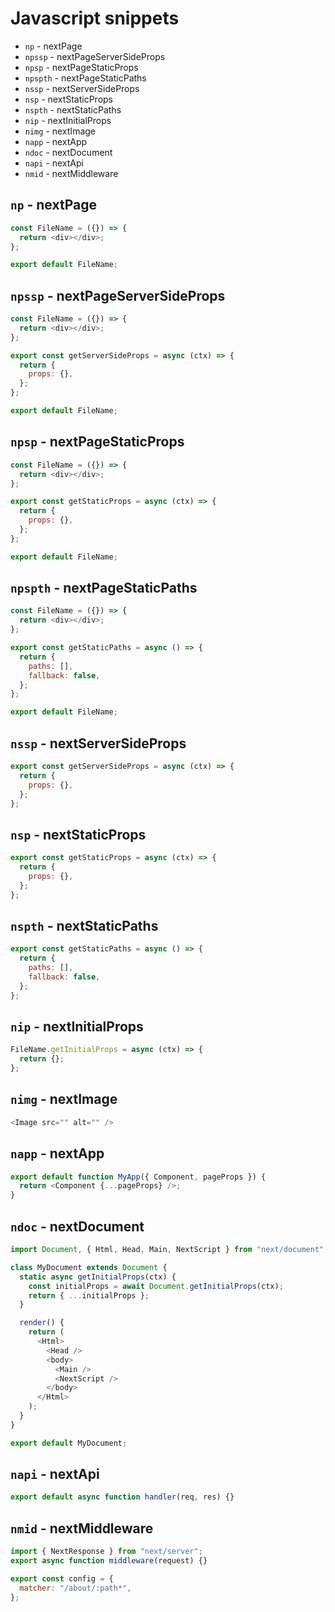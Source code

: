 # Javascript snippets

- `np` - nextPage
- `npssp` - nextPageServerSideProps
- `npsp` - nextPageStaticProps
- `npspth` - nextPageStaticPaths
- `nssp` - nextServerSideProps
- `nsp` - nextStaticProps
- `nspth` - nextStaticPaths
- `nip` - nextInitialProps
- `nimg` - nextImage
- `napp` - nextApp
- `ndoc` - nextDocument
- `napi` - nextApi
- `nmid` - nextMiddleware

## `np` - nextPage

```javascript
const FileName = ({}) => {
  return <div></div>;
};

export default FileName;
```

## `npssp` - nextPageServerSideProps

```javascript
const FileName = ({}) => {
  return <div></div>;
};

export const getServerSideProps = async (ctx) => {
  return {
    props: {},
  };
};

export default FileName;
```

## `npsp` - nextPageStaticProps

```javascript
const FileName = ({}) => {
  return <div></div>;
};

export const getStaticProps = async (ctx) => {
  return {
    props: {},
  };
};

export default FileName;
```

## `npspth` - nextPageStaticPaths

```javascript
const FileName = ({}) => {
  return <div></div>;
};

export const getStaticPaths = async () => {
  return {
    paths: [],
    fallback: false,
  };
};

export default FileName;
```

## `nssp` - nextServerSideProps

```javascript
export const getServerSideProps = async (ctx) => {
  return {
    props: {},
  };
};
```

## `nsp` - nextStaticProps

```javascript
export const getStaticProps = async (ctx) => {
  return {
    props: {},
  };
};
```

## `nspth` - nextStaticPaths

```javascript
export const getStaticPaths = async () => {
  return {
    paths: [],
    fallback: false,
  };
};
```

## `nip` - nextInitialProps

```javascript
FileName.getInitialProps = async (ctx) => {
  return {};
};
```

## `nimg` - nextImage

```javascript
<Image src="" alt="" />
```

## `napp` - nextApp

```javascript
export default function MyApp({ Component, pageProps }) {
  return <Component {...pageProps} />;
}
```

## `ndoc` - nextDocument

```javascript
import Document, { Html, Head, Main, NextScript } from "next/document";

class MyDocument extends Document {
  static async getInitialProps(ctx) {
    const initialProps = await Document.getInitialProps(ctx);
    return { ...initialProps };
  }

  render() {
    return (
      <Html>
        <Head />
        <body>
          <Main />
          <NextScript />
        </body>
      </Html>
    );
  }
}

export default MyDocument;
```

## `napi` - nextApi

```javascript
export default async function handler(req, res) {}
```

## `nmid` - nextMiddleware

```javascript
import { NextResponse } from "next/server";
export async function middleware(request) {}

export const config = {
  matcher: "/about/:path*",
};
```
